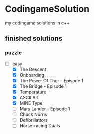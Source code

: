 # CodingameSolution
my codingame solutions in c++
## finished solutions

### puzzle
* [ ] easy
  * [x] The Descent
  * [x] Onboarding
  * [x] The Power Of Thor - Episode 1
  * [x] The Bridge - Episode 1
  * [x] Temperature
  * [x] ASCII Art
  * [x] MINE Type
  * [ ] Mars Lander - Episode 1
  * [ ] Chuck Norris
  * [ ] Defibrillattors
  * [ ] Horse-racing Duals
